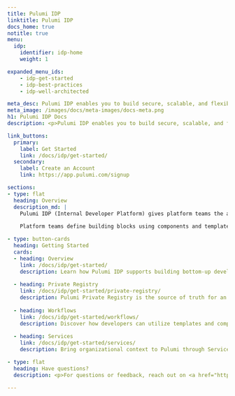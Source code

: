 ```yaml
---
title: Pulumi IDP
linktitle: Pulumi IDP
docs_home: true
notitle: true
menu:
  idp:
    identifier: idp-home
    weight: 1

expanded_menu_ids:
    - idp-get-started
    - idp-best-practices
    - idp-well-architected

meta_desc: Pulumi IDP enables you to build secure, scalable, and flexible developer workflows.
meta_image: /images/docs/meta-images/docs-meta.png
h1: Pulumi IDP Docs
description: <p>Pulumi IDP enables you to build secure, scalable, and flexible developer workflows.</p>

link_buttons:
  primary:
    label: Get Started
    link: /docs/idp/get-started/
  secondary:
    label: Create an Account
    link: https://app.pulumi.com/signup

sections:
- type: flat
  heading: Overview
  description_md: |
    Pulumi IDP (Internal Developer Platform) gives platform teams the ability to build secure, compliant, and customizable golden paths for provisioning infrastructure. It uses a bottom-up approach, ensuring best practices are codified from the start. 
    
    Platform teams define building blocks using components and templates, enabling developers to provision infrastructure in the way that best suits them. Developers can leverage components when writing Pulumi programs in their preferred programming language, scaffold components using low-code YAML templates, or deploy no-code programs from the Pulumi console.

- type: button-cards
  heading: Getting Started
  cards:
  - heading: Overview
    link: /docs/idp/get-started/
    description: Learn how Pulumi IDP supports building bottom-up developers workflows.
  
  - heading: Private Registry
    link: /docs/idp/get-started/private-registry/
    description: Pulumi Private Registry is the source of truth for an organization’s infrastructure building blocks that power provisioning workflows in Pulumi.
  
  - heading: Workflows
    link: /docs/idp/get-started/workflows/
    description: Discover how developers can utilize templates and components in any workflow.
    
  - heading: Services
    link: /docs/idp/get-started/services/
    description: Bring organizational context to Pulumi through Services, the logical grouping of Pulumi entities.

- type: flat
  heading: Have questions?
  description: <p>For questions or feedback, reach out on <a href="https://slack.pulumi.com" target="_blank">community Slack</a>, <a href="https://github.com/pulumi" target="_blank">GitHub</a>, or <a href="/support/">contact support</a>.</p>

---
```

